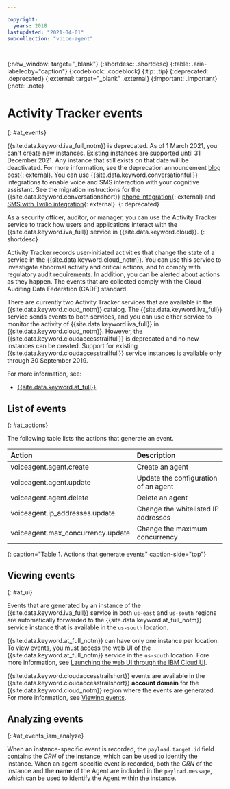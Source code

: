 ```yaml
---

copyright:
  years: 2018
lastupdated: "2021-04-01"
subcollection: "voice-agent"

---
```


{:new_window: target="_blank"}
{:shortdesc: .shortdesc}
{:table: .aria-labeledby="caption"}
{:codeblock: .codeblock}
{:tip: .tip}
{:deprecated: .deprecated}
{:external: target="_blank" .external}
{:important: .important}
{:note: .note}

# Activity Tracker events
{: #at_events}

{{site.data.keyword.iva_full_notm}} is deprecated. As of 1 March 2021, you can't create new instances. Existing instances are supported until 31 December 2021. Any instance that still exists on that date will be deactivated. For more information, see the deprecation announcement [blog post](https://community.ibm.com/community/user/watsonapps/blogs/mitch-mason1/2021/02/08/announcing-voice-agent-with-watson-deprecation){: external}. You can use {{site.data.keyword.conversationfull}} integrations to enable voice and SMS interaction with your cognitive assistant. See the migration instructions for the {{site.data.keyword.conversationshort}} [phone integration](/docs/assistant?topic=assistant-deploy-phone#deploy-phone-migrate-from-va){: external} and [SMS with Twilio integration](/docs/assistant?topic=assistant-deploy-sms#deploy-sms-migrate-from-va){: external}.
{: deprecated}

As a security officer, auditor, or manager, you can use the Activity Tracker service to track how users and applications interact with the {{site.data.keyword.iva_full}} service in {{site.data.keyword.cloud}}.
{: shortdesc}

Activity Tracker records user-initiated activities that change the state of a service in the {{site.data.keyword.cloud_notm}}. You can use this service to investigate abnormal activity and critical actions, and to comply with regulatory audit requirements. In addition, you can be alerted about actions as they happen. The events that are collected comply with the Cloud Auditing Data Federation (CADF) standard. 

There are currently two Activity Tracker services that are available in the {{site.data.keyword.cloud_notm}} catalog. The {{site.data.keyword.iva_full}} service sends events to both services, and you can use either service to monitor the activity of {{site.data.keyword.iva_full}} in {{site.data.keyword.cloud_notm}}. However, the {{site.data.keyword.cloudaccesstrailfull}} is deprecated and no new instances can be created. Support for existing {{site.data.keyword.cloudaccesstrailfull}} service instances is available only through 30 September 2019.

For more information, see:
* [{{site.data.keyword.at_full}}](/docs/Activity-Tracker-with-LogDNA?topic=logdnaat-getting-started#getting-started)

## List of events
{: #at_actions}

The following table lists the actions that generate an event.

| Action             | Description      | 
|:-------------------|:-----------------|
| voiceagent.agent.create | Create an agent |
| voiceagent.agent.update | Update the configuration of an agent |
| voiceagent.agent.delete | Delete an agent |
| voiceagent.ip_addresses.update | Change the whitelisted IP addresses |
| voiceagent.max_concurrency.update | Change the maximum concurrency |

{: caption="Table 1. Actions that generate events" caption-side="top"}

## Viewing events
{: #at_ui}

Events that are generated by an instance of the {{site.data.keyword.iva_full}} service in both `us-east` and `us-south` regions are automatically forwarded to the {{site.data.keyword.at_full_notm}} service instance that is available in the `us-south` location.

{{site.data.keyword.at_full_notm}} can have only one instance per location. To view events, you must access the web UI of the {{site.data.keyword.at_full_notm}} service in the `us-south` location. Fore more information, see [Launching the web UI through the IBM Cloud UI](/docs/Activity-Tracker-with-LogDNA?topic=logdnaat-launch#launch_step2).

{{site.data.keyword.cloudaccesstrailshort}} events are available in the {{site.data.keyword.cloudaccesstrailshort}} **account domain** for the {{site.data.keyword.cloud_notm}} region where the events are generated. For more information, see [Viewing events](/docs/cloud-activity-tracker/how-to/manage-events-ui?topic=cloud-activity-tracker-getting-started#gs_step4).

## Analyzing events
{: #at_events_iam_analyze}

When an instance-specific event is recorded, the `payload.target.id` field contains the *CRN* of the instance, which can be used to identify the instance. When an agent-specific event is recorded, both the *CRN* of the instance and the **name** of the Agent are included in the `payload.message`, which can be used to identify the Agent within the instance.
